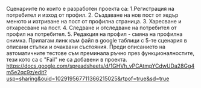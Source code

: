 Сценариите по които е разработен проекта са: 1.Регистрация на потребител и изход от профил. 2. Създаване на нов пост от хедър менюто и изтриване на пост от профилна страница. 3. Харесване и отхаресване на пост. 4. Следване и отследване на потребител от профил на потребител. 5. Редакция на профил - смяна на профилна снимка. 
Прилагам линк към файл в google таблици с 5-те сценария в описани стъпки и очаквани състояния. Преди описанието на автоматичните тестове съм преминала ръчно през функционалностите, тези кото са с "Fail" не са добавени в проекта.
https://docs.google.com/spreadsheets/d/1GHVh_vPCAtmpYCdwUDa28Gg4m5e2qc9z/edit?usp=sharing&ouid=102919567711366215025&rtpof=true&sd=true
